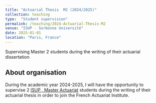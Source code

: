 ```yaml
---
title: "Actuarial Thesis  M2 (2024/2025)"
collection: teaching
type:  "Student supervision"
permalink: /teaching/2024-Actuarial-Thesis-M2
venue: "ISUP - Sorbonne Université"
date: 2025-01-01
location: "Paris, France"
---
```


Supervising Master 2 students during the writing of their actuarial dissertation


## About organisation


During the academic year 2024-2025, I will have the opportunity to supervise 2 [ISUP , Master Actuariat](https://isup.sorbonne-universite.fr/) students during the writing of their actuarial thesis in order to join the French Actuariat Institute.







  
  
